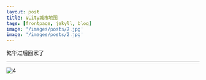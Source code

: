 ```yaml
---
layout: post
title: VCity城市地图
tags: [frontpage, jekyll, blog]
image: '/images/posts/7.jpg'
image: '/images/posts/2.jpg'
---
```




繁华过后回家了

-----



![4](/Users/deja/Documents/MyPages/otyaa/images/posts/4.jpg)